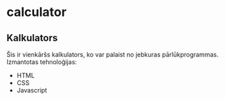 # calculator

## Kalkulators

Šis ir vienkāršs kalkulators, ko var palaist no jebkuras pārlūkprogrammas.
Izmantotas tehnoloģijas:
- HTML
- CSS
- Javascript
